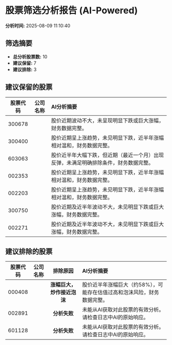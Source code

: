 # 股票筛选分析报告 (AI-Powered)

**分析时间:** 2025-08-09 11:10:40

## 筛选摘要

- **总分析股票数:** 10
- **建议保留:** 7
- **建议排除:** 3

## 建议保留的股票

| 股票代码 | 公司名称 | AI分析摘要 |
|:---:|:---:|:---|
| 300678 |  | 股价近期波动不大，未呈现明显下跌或巨大涨幅，财务数据完整。 |
| 300400 |  | 股价近期呈上涨趋势，未见明显下跌，近半年涨幅相对温和，财务数据完整。 |
| 603063 |  | 股价近半年大幅下跌，但近期（最近一个月）出现反弹，未满足明确排除条件，财务数据完整。 |
| 002353 |  | 股价近期呈上涨趋势，未见明显下跌，近半年涨幅相对温和，财务数据完整。 |
| 002203 |  | 股价近期呈上涨趋势，未见明显下跌，近半年涨幅相对温和，财务数据完整。 |
| 300750 |  | 股价近期及近半年波动不大，未见明显下跌或巨大涨幅，财务数据完整。 |
| 002271 |  | 股价近期及近半年波动不大，未见明显下跌或巨大涨幅，财务数据完整。 |

## 建议排除的股票

| 股票代码 | 公司名称 | 排除原因 | AI分析摘要 |
|:---:|:---:|:---:|:---|
| 000408 |  | **涨幅巨大，炒作接近泡沫** | 股价近半年涨幅巨大（约58%），可能存在估值过高和泡沫风险，财务数据完整。 |
| 002891 |  | **分析失败** | 未能从AI获取对此股票的有效分析。请检查日志中AI的原始响应。 |
| 601128 |  | **分析失败** | 未能从AI获取对此股票的有效分析。请检查日志中AI的原始响应。 |
